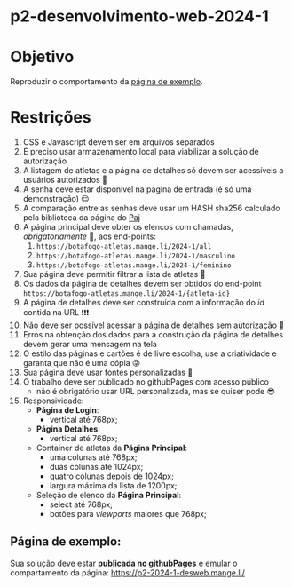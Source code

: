 # p2-desenvolvimento-web-2024-1

# Objetivo
Reproduzir o comportamento da [página de exemplo](#página-de-exemplo).

# Restrições
1. CSS e Javascript devem ser em arquivos separados
1. É preciso usar armazenamento local para viabilizar a solução de autorização
1. A listagem de atletas e a página de detalhes só devem ser acessíveis a usuários autorizados :eyes:
1. A senha deve estar disponível na página de entrada (é só uma demonstração) :relieved:
1. A comparação entre as senhas deve usar um HASH sha256 calculado pela biblioteca da página do [Paj](https://www.pajhome.org.uk/crypt/md5/scripts.html)
1. A página principal deve obter os elencos com chamadas, *obrigatoriamente* 👮, aos end-points: 
   1. `https://botafogo-atletas.mange.li/2024-1/all`
   1. `https://botafogo-atletas.mange.li/2024-1/masculino`
   1. `https://botafogo-atletas.mange.li/2024-1/feminino`
1. Sua página deve permitir filtrar a lista de atletas :raised_eyebrow:
1. Os dados da página de detalhes devem ser obtidos do end-point `https://botafogo-atletas.mange.li/2024-1/{atleta-id}`
1. A página de detalhes deve ser construída com a informação do *id* contida na URL :exclamation::exclamation::exclamation:
1. Não deve ser possível acessar a página de detalhes sem autorização 🛑
1. Erros na obtenção dos dados para a construção da página de detalhes devem gerar uma mensagem na tela 
1. O estilo das páginas e cartões é de livre escolha, use a criatividade e garanta que não é uma cópia 😜
1. Sua página deve usar fontes personalizadas  :unicorn:
1. O trabalho deve ser publicado no githubPages com acesso público
   - não é obrigatório usar URL personalizada, mas se quiser pode 😎
1. Responsividade:
   - **Página de Login**:
      - vertical até 768px;   
   - **Página Detalhes**:
      - vertical até 768px;
   - Container de atletas da **Página Principal**:
      - uma colunas até 768px;
      - duas colunas até 1024px;
      - quatro colunas depois de 1024px;
      - largura máxima da lista de 1200px;
   - Seleção de elenco da **Página Principal**:
      - select até 768px;
      - botões para _viewports_ maiores que 768px;
## Página de exemplo:
  Sua solução deve estar **publicada no githubPages** e emular o compartamento da página: https://p2-2024-1-desweb.mange.li/
